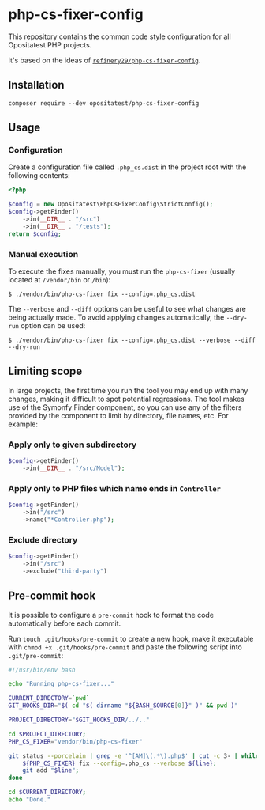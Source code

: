 # php-cs-fixer-config

This repository contains the common code style configuration for all Opositatest PHP projects.

It's based on the ideas of [`refinery29/php-cs-fixer-config`](https://github.com/refinery29/php-cs-fixer-config/).

## Installation

```
composer require --dev opositatest/php-cs-fixer-config
```

## Usage

### Configuration

Create a configuration file called `.php_cs.dist` in the project root with the following contents:

```php
<?php

$config = new Opositatest\PhpCsFixerConfig\StrictConfig();
$config->getFinder()
    ->in(__DIR__ . "/src")
    ->in(__DIR__ . "/tests");
return $config;
```

### Manual execution

To execute the fixes manually, you must run the `php-cs-fixer` (usually located at `/vendor/bin` or `/bin`):

```
$ ./vendor/bin/php-cs-fixer fix --config=.php_cs.dist
```

The `--verbose` and `--diff` options can be useful to see what changes are being actually made. To avoid applying changes automatically, the `--dry-run` option can be used:

```
$ ./vendor/bin/php-cs-fixer fix --config=.php_cs.dist --verbose --diff --dry-run
```
## Limiting scope

In large projects, the first time you run the tool you may end up with many changes, making it difficult to spot potential regressions. The tool makes use of the Symonfy Finder component, so you can use any of the filters provided by the component to limit by directory, file names, etc. For example:

### Apply only to given subdirectory

```php
$config->getFinder()
    ->in(__DIR__ . "/src/Model");
```

### Apply only to PHP files which name ends in `Controller`

```php
$config->getFinder()
    ->in("/src")
    ->name("*Controller.php");
```

### Exclude directory

```php
$config->getFinder()
    ->in("/src")
    ->exclude("third-party")
```

## Pre-commit hook

It is possible to configure a `pre-commit` hook to format the code automatically before each commit.

Run `touch .git/hooks/pre-commit` to create a new hook, make it executable with `chmod +x .git/hooks/pre-commit` and paste the following script into `.git/pre-commit`:

```bash
#!/usr/bin/env bash

echo "Running php-cs-fixer..."

CURRENT_DIRECTORY=`pwd`
GIT_HOOKS_DIR="$( cd "$( dirname "${BASH_SOURCE[0]}" )" && pwd )"

PROJECT_DIRECTORY="$GIT_HOOKS_DIR/../.."

cd $PROJECT_DIRECTORY;
PHP_CS_FIXER="vendor/bin/php-cs-fixer"

git status --porcelain | grep -e '^[AM]\(.*\).php$' | cut -c 3- | while read line; do
    ${PHP_CS_FIXER} fix --config=.php_cs --verbose ${line};
    git add "$line";
done

cd $CURRENT_DIRECTORY;
echo "Done."
```